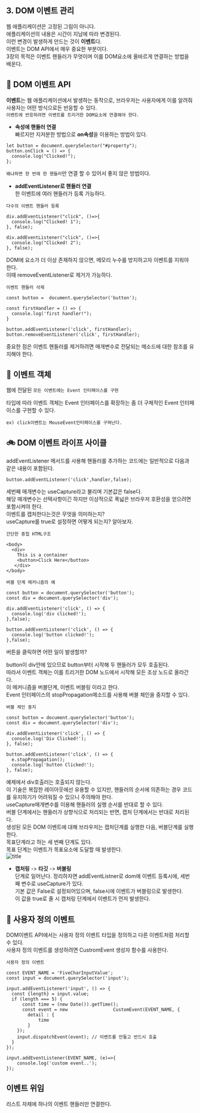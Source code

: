 ## 3. DOM 이벤트 관리

웹 애플리케이션은 고정된 그림이 아니다. <br/>
애플리케이션의 내용은 시간이 지남에 따라 변경된다. <br/>
이런 변경이 발생하게 만드는 것이 **이벤트**다. <br/>
이벤트는 DOM API에서 매우 중요한 부분이다. <br/>
3장의 목적은 이벤트 핸들러가 무엇이며 이를 DOM요소에 올바르게 연결하는 방법을 배운다.

## 🎪 DOM 이벤트 API

**이벤트**는 웹 애플리케이션에서 발생하는 동작으로, 브라우저는 사용자에게 이를 알려줘 사용자는 어떤 방식으로든 반응할 수 있다. <br/>
`이벤트에 반응하려면 이벤트를 트리거한 DOM요소에 연결해야 한다.`

- **속성에 핸들러 연결** <br/>
  빠르지만 지저분한 방법으로 **on속성**을 이용하는 방법이 있다.

```
let button = document.querySelector("#property");
button.onClick = () => {
  console.log("Clicked!");
};
```

`왜냐하면 한 번에 한 핸들러`만 연결 할 수 있어서 좋지 않은 방법이다. <br/>

- **addEventListener로 핸들러 연결** <br/>
  한 이벤트에 여러 핸들러가 등록 가능하다.

```
다수의 이벤트 핸들러 등록

div.addEventListener("click", ()=>{
  console.log("Clicked! 1");
}, false);

div.addEventListener("click", ()=>{
  console.log("Clicked! 2");
}, false);
```

DOM에 요소가 더 이상 존재하지 않으면, 메모리 누수를 방지하고자 이벤트를 지워야 한다. <br/>
이때 removeEventListener로 제거가 가능하다.

```
이벤트 핸들러 삭제

const button =  document.querySelector('button');

const firstHandler = () => {
  console.log('first handler!");
}

button.addEventListener('click', firstHandler);
button.removeEventListener('click', firstHandler);
```

중요한 점은 이벤트 핸들러를 제거하려면 매개변수로 전달되는 메소드에 대한 참조를 유지해야 한다.

## 🎉 이벤트 객체

웹에 전달된 `모든 이벤트에는 Event 인터페이스를 구현` <br/>

타입에 따라 이벤트 객체는 Event 인터페이스를 확장하는 좀 더 구체적인 Event 인터페이스를 구현할 수 있다.

```
ex) click이벤트는 MouseEvent인터페이스를 구혀난다.
```

## 🚲 DOM 이벤트 라이프 사이클

addEventListener 메서드를 사용해 핸들러를 추가하는 코드에는 일반적으로 다음과 같은 내용이 포함된다.

```
button.addEventListener('click',handler,false);
```

세번째 매개변수는 useCapture라고 불리며 기본값은 false다. <br/>
해당 매개변수는 선택사항이긴 하지만 이상적으로 폭넓은 브라우저 호환성을 얻으려면 포함시켜야 한다. <br/>
이벤트를 캡처한다는것은 무엇을 의미하는지? <br/>
useCapture를 true로 설정하면 어떻게 되는지?
알아보자.

```
간단한 중첩 HTML구조

<body>
  <div>
    This is a container
    <button>Click Here</button>
   </div>
</body>
```

```
버블 단계 메커니즘의 예

const button = document.querySelector('button');
const div = document.querySelector('div');

div.addEventListener('click', () => {
  console.log('div clicked!');
},false);

button.addEventListener('click', () => {
  console.log('button clicked!');
},false);
```

버튼을 클릭하면 어떤 일이 발생할까? <br/>

button이 div안에 있으므로 button부터 시작해 두 핸들러가 모두 호출된다. <br/>
따라서 이벤트 객체는 이를 트리거한 DOM 노드에서 시작해 모든 조상 노드로 올라간다. <br/>
이 메커니즘을 버블단계, 이벤트 버블링 이라고 한다. <br/>
Event 인터페이스의 stopPropagation메소드를 사용해 버블 체인을 중지할 수 있다.

```
버블 체인 중지

const button = document.querySelector('button');
const div = document.querySelector('div');

div.addEventListener('click', () => {
  console.log('Div Clicked!');
}, false);

button.addEventListener('click', () => {
  e.stopPropagation();
  console.log('button Clicked!');
}, false);
```

예제에서 div호출러는 호출되지 않는다. <br/>
이 기술은 복잡한 레이아웃에선 유용할 수 있지만, 핸들러의 순서에 의존하는 경우 코드를 유지하기가 어려워질 수 있으니 주의해야 한다. <br/>
useCapture매개변수를 이용해 핸들러의 실행 순서를 반대로 할 수 있다. <br/>
버블 단계에서는 핸들러가 상향식으로 처리되는 반면, 캡처 단계에서는 반대로 처리된다. <br/>
생성된 모든 DOM 이벤트에 대해 브라우저는 캡처단계를 실행한 다음, 버블단계를 실행한다. <br/>
목표단계라고 하는 세 번째 단계도 있다. <br/>목표 단계는 이벤트가 목표요소에 도달할 때 발생한다. <br/>
![title](https://velog.velcdn.com/images/junvhui/post/e38efdf2-7c9a-4919-9927-3af0d67a1ac8/image.png)

- **캡처링** -> **타깃** -> **버블링** <br/>
  단계로 일어난다.
정리하자면 addEventListner로 dom에 이벤트 등록시에, 세번 째 변수로 useCapture가 있다. <br/>
기본 값은 False로 설정되어있으며, false시에 이벤트가 버블링으로 발생한다. <br/>
이 값을 true로 줄 시 캡처링 단계에서 이벤트가 먼저 발생한다. <br/>

## 🧩 사용자 정의 이벤트

DOM이벤트 API에서는 사용자 정의 이벤트 타입을 정의하고 다른 이벤트처럼 처리할 수 있다. <br/>
사용자 정의 이벤트를 생성하려면 CustromEvent 생성자 함수를 사용한다. <br/>

```
사용자 정의 이벤트

const EVENT_NAME = 'FiveCharInputValue';
const input = document.querySelector('input');

input.addEventListener('input', () => {
  const {length} = input.value;
  if (length === 5) {
      const time = (new Date()).getTime();
      const event = new                 CustomEvent(EVENT_NAME, {
        detail : {
            time
        }
    });
    input.dispatchEvent(event); // 이벤트를 만들고 반드시 호출
  }
});

input.addEventListener(EVENT_NAME, (e)=>{
    console.log('custom event..');
});
```

## 이벤트 위임

리스트 자체에 하나의 이벤트 핸들러만 연결한다. <br/>
